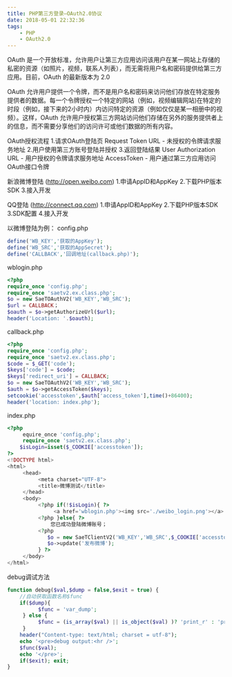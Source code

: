 ```yaml
---
title: PHP第三方登录—OAuth2.0协议
date: 2018-05-01 22:32:36
tags: 
    - PHP
    - OAuth2.0
---
```

OAuth 是一个开放标准，允许用户让第三方应用访问该用户在某一网站上存储的私密的资源（如照片，视频，联系人列表），而无需将用户名和密码提供给第三方应用。目前，OAuth 的最新版本为 2.0
<!--more-->

OAuth 允许用户提供一个令牌，而不是用户名和密码来访问他们存放在特定服务提供者的数据。每一个令牌授权一个特定的网站（例如，视频编辑网站)在特定的时段（例如，接下来的2小时内）内访问特定的资源（例如仅仅是某一相册中的视频）。这样，OAuth 允许用户授权第三方网站访问他们存储在另外的服务提供者上的信息，而不需要分享他们的访问许可或他们数据的所有内容。


OAuth授权流程
1.请求OAuth登陆页
Request Token URL - 未授权的令牌请求服务地址
2.用户使用第三方账号登陆并授权
3.返回登陆结果
User Authorization URL - 用户授权的令牌请求服务地址
AccessToken - 用户通过第三方应用访问OAuth接口令牌

新浪微博登陆 (http://open.weibo.com)
1.申请AppID和AppKey
2.下载PHP版本SDK
3.接入开发

QQ登陆 (http://connect.qq.com)
1.申请AppID和AppKey
2.下载PHP版本SDK
3.SDK配置
4.接入开发

以微博登陆为例：
config.php
```php
define('WB_KEY','获取的AppKey');
define('WB_SRC','获取的AppSecret');
define('CALLBACK','回调地址(callback.php)');
```
wblogin.php
```php
<?php
require_once 'config.php';
require_once 'saetv2.ex.class.php';
$o = new SaeTOAuthV2('WB_KEY','WB_SRC');
$url = CALLBACK；
$oauth = $o->getAuthorizeUrl($url);
header('Location: '.$oauth);
```
callback.php
```php
<?php
require_once 'config.php';
require_once 'saetv2.ex.class.php';
$code = $_GET('code');
$keys['code'] = $code;
$keys['redirect_uri'] = CALLBACK;
$o = new SaeTOAuthV2('WB_KEY','WB_SRC');
$auth = $o->getAccessToken($keys);
setcookie('accesstoken',$auth['access_token'],time()+86400);
header('location: index.php');
```
index.php
```php
<?php
     equire_once 'config.php';
     require_once 'saetv2.ex.class.php';
    $isLogin=isset($_COOKIE['accesstoken']);
?>
<!DOCTYPE html>
<html>
     <head>
          <meta charset="UTF-8">
          <title>微博测试</title>
     </head>
     <body>
          <?php if(!$isLogin){ ?>
               <a href='wblogin.php'><img src='./weibo_login.png'></a>
          <?php }else{ ?>
              您已成功登陆微博账号；
          <?php
             $o = new SaeTClientV2('WB_KEY','WB_SRC',$_COOKIE['accesstoken']);     //调用接口发布微博
             $o->update('发布微博');
          } ?>
     </body>
</html>
```
debug调试方法
```php
function debug($val,$dump = false,$exit = true) {
    //自动获取函数名称$func
    if($dump){
          $func = 'var_dump';
     } else {
          $func = (is_array($val) || is_object($val) )? 'print_r' : 'printf';
     }
    header("Content-type: text/html; charset = utf-8");
    echo '<pre>debug output:<hr />';
    $func($val);
    echo '</pre>';
    if($exit); exit;
}
```